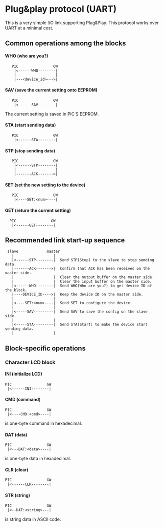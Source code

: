 # Plug&play protocol (UART)

This is a very simple I/O link supporting Plug&Play. This protocol works over UART at a minimal cost.

## Common operations among the blocks

#### WHO (who are you?)
```
   PIC                GW
    |<------WHO--------|
    |                  |
    |---<device_id>--->|
```

#### SAV (save the current setting onto EEPROM)
```
   PIC                GW
    |<------SAV--------|
```

The current setting is saved in PIC'S EEPROM.

#### STA (start sending data)
```
   PIC                GW
    |<------STA--------|
```

#### STP (stop sending data)
```
   PIC                GW
    |<------STP--------|
    |                  |
    |-------ACK------->|
```

#### SET (set the new setting to the device)
```
   PIC                GW
    |<----SET:<num>----|
```

#### GET (return the current setting)
```
  PIC                GW
   |<------GET--------|
```

## Recommended link start-up sequence

```
 slave             master
   |                  |
   |<------STP--------|  Send STP(Stop) to the slave to stop sending data.
   |-------ACK------->|  Confirm that ACK has been received on the master side.
   |                  |  Clear the output buffer on the master side.
   |                  |  Clear the input buffer on the master side.
   |<------WHO--------|  Send WHO(Who are you?) to get device ID of the block.
   |----DEVICE_ID---->|  Keep the device ID on the master side.
   |                  |
   |<----SET:<num>----|  Send SET to configure the device.
   |                  |
   |<-----SAV---------|  Send SAV to save the config on the slave side.
   |                  |
   |<-----STA---------|  Send STA(Start) to make the device start sending data.
   |                  |
```

## Block-specific operations

### Character LCD block

#### INI (initialize LCD)
```
PIC                GW
 |<------INI--------|
```

#### CMD (command)
```
PIC                GW
 |<----CMD:<cmd>----|
```

<cmd> is one-byte command in hexadecimal.

#### DAT (data)
```
PIC                GW
 |<---DAT:<data>----|
```
<data> is one-byte data in hexadecimal.

#### CLR (clear)
```
PIC                GW
 |<------CLR--------|
```

#### STR (string)
```
PIC                GW
 |<--DAT:<string>---|
```
<string> is string data in ASCII code.
